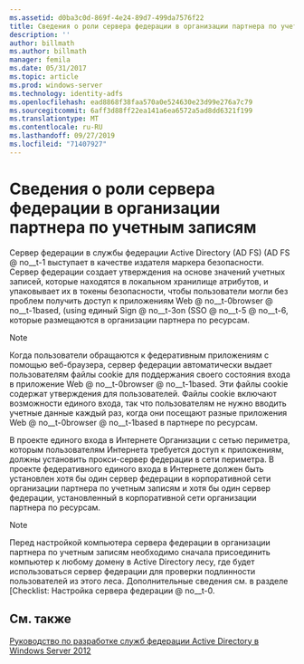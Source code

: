 ```yaml
---
ms.assetid: d0ba3c0d-869f-4e24-89d7-499da7576f22
title: Сведения о роли сервера федерации в организации партнера по учетным записям
description: ''
author: billmath
ms.author: billmath
manager: femila
ms.date: 05/31/2017
ms.topic: article
ms.prod: windows-server
ms.technology: identity-adfs
ms.openlocfilehash: ead8868f38faa570a0e524630e23d99e276a7c79
ms.sourcegitcommit: 6aff3d88ff22ea141a6ea6572a5ad8dd6321f199
ms.translationtype: MT
ms.contentlocale: ru-RU
ms.lasthandoff: 09/27/2019
ms.locfileid: "71407927"
---
```

# <a name="review-the-role-of-the-federation-server-in-the-account-partner"></a>Сведения о роли сервера федерации в организации партнера по учетным записям

Сервер федерации в службы федерации Active Directory (AD FS) \(AD FS @ no__t-1 выступает в качестве издателя маркера безопасности. Сервер федерации создает утверждения на основе значений учетных записей, которые находятся в локальном хранилище атрибутов, и упаковывает их в токены безопасности, чтобы пользователи могли без проблем получить доступ к приложениям Web @ no__t-0browser @ no__t-1based, \(using единый Sign @ no__t-3on \(SSO @ no__t-5 @ no__t-6, которые размещаются в организации партнера по ресурсам.  
  
> [!NOTE]  
> Когда пользователи обращаются к федеративным приложениям с помощью веб-браузера, сервер федерации автоматически выдает пользователям файлы cookie для поддержания своего состояния входа в приложение Web @ no__t-0browser @ no__t-1based. Эти файлы cookie содержат утверждения для пользователей. Файлы cookie включают возможности единого входа, так что пользователям не нужно вводить учетные данные каждый раз, когда они посещают разные приложения Web @ no__t-0browser @ no__t-1based в партнере по ресурсам.  
  
В проекте единого входа в Интернете Организации с сетью периметра, которым пользователям Интернета требуется доступ к приложениям, должны установить прокси-сервер федерации в сети периметра. В проекте федеративного единого входа в Интернете должен быть установлен хотя бы один сервер федерации в корпоративной сети организации партнера по учетным записям и хотя бы один сервер федерации, установленный в корпоративной сети организации партнера по ресурсам.  
  
> [!NOTE]  
> Перед настройкой компьютера сервера федерации в организации партнера по учетным записям необходимо сначала присоединить компьютер к любому домену в Active Directory лесу, где будет использоваться сервер федерации для проверки подлинности пользователей из этого леса. Дополнительные сведения см. в разделе [Checklist: Настройка сервера федерации @ no__t-0.  
  
## <a name="see-also"></a>См. также
[Руководство по разработке служб федерации Active Directory в Windows Server 2012](AD-FS-Design-Guide-in-Windows-Server-2012.md)
